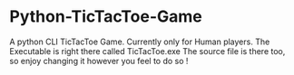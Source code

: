 # Python-TicTacToe-Game
A python CLI TicTacToe Game. Currently only for Human players.
The Executable is right there called TicTacToe.exe
The source file is there too, so enjoy changing it however you feel to do so !
